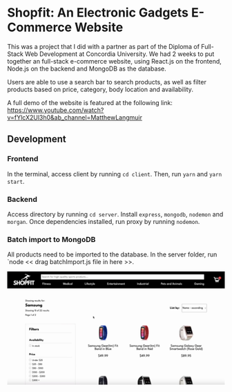 # Shopfit: An Electronic Gadgets E-Commerce Website

This was a project that I did with a partner as part of the Diploma of Full-Stack Web Development at Concordia University. We had 2 weeks to put together an full-stack e-commerce website, using React.js on the frontend, Node.js on the backend and MongoDB as the database.

Users are able to use a search bar to search products, as well as filter products based on price, category, body location and availability.

A full demo of the website is featured at the following link: https://www.youtube.com/watch?v=fYlcX2Ul3h0&ab_channel=MatthewLangmuir

## Development

### Frontend
In the terminal, access client by running `cd client`. Then, run `yarn` and `yarn start`.

### Backend
Access directory by running `cd server`. Install `express`, `mongodb`, `nodemon` and `morgan`. Once dependencies installed, run proxy by running `nodemon`.

### Batch import to MongoDB
All products need to be imported to the database. In the server folder, run `node << drag batchImport.js file in here >>.

![Getting Started](./client//src//assets/readme-screenshot.png)